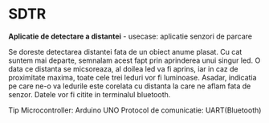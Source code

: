 # SDTR
**Aplicatie de detectare a distantei** - usecase: aplicatie senzori de parcare

Se doreste detectarea distantei fata de un obiect anume plasat. Cu cat suntem mai departe, semnalam acest fapt prin aprinderea unui singur led. O data ce distanta se micsoreaza, al doilea led va fi aprins, iar in caz de proximitate maxima, toate cele trei leduri vor fi luminoase. Asadar, indicatia pe care ne-o va ledurile este corelata cu distanta la care ne aflam fata de senzor. Datele vor fi citite in terminalul bluetooth. 

Tip Microcontroller: Arduino UNO
Protocol de comunicatie: UART(Bluetooth)
